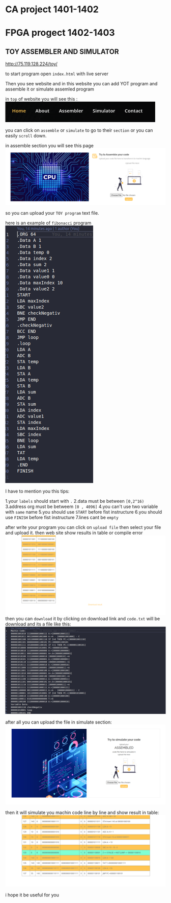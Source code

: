 # CA project 1401-1402
# FPGA progect 1402-1403
## TOY ASSEMBLER AND SIMULATOR

http://75.119.128.224/toy/

to start program open ``index.html`` with live server

Then you see website and in this website you can add YOT program and assemble it or simulate assemled program

in ``top`` of website you will see this :
<br />
![Alt top bar](https://github.com/anedaaee/Toy_Processor_Simulator_and_Asembler/blob/main/assets/img/Screenshot%20from%202023-07-20%2017-11-42.png)
<br />

you can click on ``assemble`` or ``simulate`` to go to their ``section`` or you can easily ``scroll`` down.

in assemble section you will see this page
<br />
![Alt assemble preview](https://github.com/anedaaee/Toy_Processor_Simulator_and_Asembler/blob/main/assets/img/Screenshot%20from%202023-07-20%2017-12-03.png)
<br />

so you can upload your ``TOY program`` text file.

here is an example of ``fibonacci`` program
![Alt program](https://github.com/anedaaee/Toy_Processor_Simulator_and_Asembler/blob/main/assets/img/Screenshot%20from%202023-07-20%2017-14-58.png)

I have to mention you this tips:

1.your ``labels`` should start with ``.``
2.data must be between ``[0,2^16)``
3.address org must be betweem ``[0 , 4096]``
4.you can't use two variable with ``same`` name
5.you should use ``START`` before fist instructure
6.you should use ``FINISH`` before fist instructure
7.lines cant be ``empty``

after write your program you can click on ``upload file`` then select your file and upload it.
then web site show results in table or compile error
<br />
![Alt assemble result](https://github.com/anedaaee/Toy_Processor_Simulator_and_Asembler/blob/main/assets/img/Screenshot%20from%202023-07-20%2017-12-50.png)
<br />
then you can ``download`` it by clicking on download link and ``code.txt`` will be download and its a file like this:
<br />
![Alt assembled file](https://github.com/anedaaee/Toy_Processor_Simulator_and_Asembler/blob/main/assets/img/Screenshot%20from%202023-07-20%2017-14-34.png)
<br />

after all you can upload the file in simulate section:
<br />
![Alt simulate section](https://github.com/anedaaee/Toy_Processor_Simulator_and_Asembler/blob/main/assets/img/Screenshot%20from%202023-07-20%2017-12-11.png)
<br />

then it will simulate you machin code line by line and show result in table:
<br />
![Alt result](https://github.com/anedaaee/Toy_Processor_Simulator_and_Asembler/blob/main/assets/img/Screenshot%20from%202023-07-20%2017-13-11.png)
<br />

i hope it be useful for you
